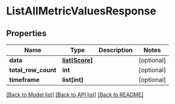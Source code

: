 # ListAllMetricValuesResponse

## Properties
Name | Type | Description | Notes
------------ | ------------- | ------------- | -------------
**data** | [**list[Score]**](Score.md) |  | [optional] 
**total_row_count** | **int** |  | [optional] 
**timeframe** | **list[int]** |  | [optional] 

[[Back to Model list]](../README.md#documentation-for-models) [[Back to API list]](../README.md#documentation-for-api-endpoints) [[Back to README]](../README.md)


